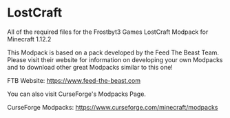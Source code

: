 # LostCraft
All of the required files for the Frostbyt3 Games LostCraft Modpack for Minecraft 1.12.2

This Modpack is based on a pack developed by the Feed The Beast Team.
Please visit their website for information on developing your own Modpacks
and to download other great Modpacks similar to this one!

FTB Website: https://www.feed-the-beast.com

You can also visit CurseForge's Modpacks Page.

CurseForge Modpacks: https://www.curseforge.com/minecraft/modpacks